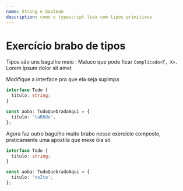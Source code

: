 ```yaml
---
name: String e boolean
description: como o typescript lida com tipos primitivos
---
```


# Exercício brabo de tipos

Tipos são uns bagulho meio : Maluco que pode ficar `Complicado<T, K>`. Lorem ipsum dolor sit amet

Modifique a interface pra que ela seja supimpa

```typescript
interface Todo {
  titulo: string;
}

const aoba: TudoQuebradoAqui = {
  titulo: 'taRRde',
};
```

Agora faz outro bagulho muito brabo nesse exercício composto, praticamente uma apostila que mexe óia só

```typescript
interface Todo {
  titulo: string;
}

const aoba: TudoQuebradoAqui = {
  titulo: 'noIte',
};
```
